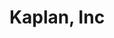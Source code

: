 ---
title: "Kaplan, Inc"
slug: "kaplan-inc"
type: "job"
startYear: "2012"
endYear: "2014"
draft: false
tags: []
---